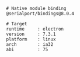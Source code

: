     # Native module binding
    @serialport/bindings@8.0.4
    
    # Target
    runtime     : electron 
    version     : 7.3.1
    platform    : linux
    arch        : ia32
    abi         : 75

